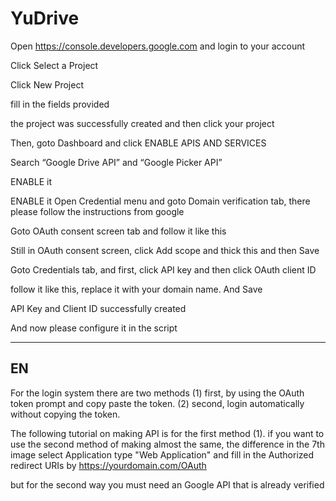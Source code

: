 # YuDrive
Open https://console.developers.google.com and login to your account


Click Select a Project


Click New Project


fill in the fields provided


the project was successfully created and then click your project

Then, goto Dashboard and click ENABLE APIS AND SERVICES


Search “Google Drive API” and “Google Picker API”

ENABLE it


ENABLE it
Open Credential menu and goto Domain verification tab, there please follow the instructions from google

Goto OAuth consent screen tab and follow it like this

Still in OAuth consent screen, click Add scope and thick this and then Save

Goto Credentials tab, and first, click API key and then click OAuth client ID

follow it like this, replace it with your domain name. And Save

API Key and Client ID successfully created

And now please configure it in the script
_______________________________________________________________________________________________________________________

EN
--------------
For the login system there are two methods
(1) first, by using the OAuth token prompt and copy paste the token.
(2) second, login automatically without copying the token.

The following tutorial on making API is for the first method (1).
if you want to use the second method of making almost the same, the difference in the 7th image select Application type "Web Application"
and fill in the Authorized redirect URIs by https://yourdomain.com/OAuth

but for the second way you must need an Google API that is already verified
